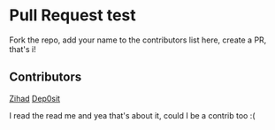 # Pull Request test

Fork the repo, add your name to the contributors list here, create a PR, that's i!

## Contributors
[Zihad](https://github.com/zihadmahiuddin)
[Dep0sit](https://github.com/Dep0sit)


I read the read me and yea that's about it, could I be a contrib too :(